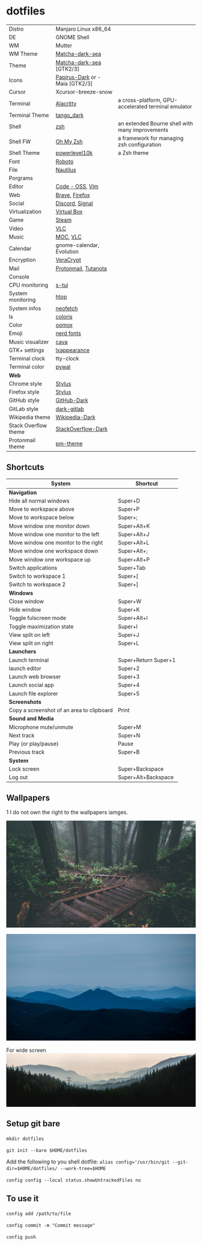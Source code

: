 # dotfiles

|  |  |  |
|---|---|---|
| Distro   | Manjaro Linux x86_64 | |
| DE | GNOME Shell | |
| WM | Mutter | |
| WM Theme | [Matcha-dark-sea](https://github.com/vinceliuice/Matcha-gtk-theme) |   |
| Theme | [Matcha-dark-sea](https://github.com/vinceliuice/Matcha-gtk-theme) \[GTK2/3\] |   |
| Icons | [Papirus-Dark](https://github.com/PapirusDevelopmentTeam/papirus-icon-theme) or -Maia \[GTK2/3\] |   |
| Cursor | Xcursor-breeze-snow |   |
| Terminal | [Alacritty](https://github.com/alacritty/alacritty) | a cross-platform, GPU-accelerated terminal emulator |
| Terminal Theme | [tango_dark](https://github.com/eendroroy/alacritty-theme) |  |
| Shell | [zsh](http://www.zsh.org/) | an extended Bourne shell with many improvements |
| Shell FW | [Oh My Zsh](https://github.com/ohmyzsh/ohmyzsh) | a framework for managing zsh configuration |
| Shell Theme | [powerlevel10k](https://github.com/romkatv/powerlevel10k) | a Zsh theme |
| Font | [Roboto](https://fonts.google.com/specimen/Roboto) |  |
| File | [Nautilus](https://github.com/GNOME/nautilus) |  |
| Porgrams |  |  |
| Editor | [Code - OSS](https://code.visualstudio.com/), [Vim](https://github.com/vim/vim) |  |
| Web | [Brave](https://brave.com/), [Firefox](https://www.mozilla.org/en-US/firefox/new/) |  |
| Social | [Discord](https://discord.com/), [Signal](https://signal.org/) |  |
| Virtualization | [Virtual Box](https://www.virtualbox.org/) |  |
| Game | [Steam](https://store.steampowered.com/) |  |
| Video | [VLC](https://www.videolan.org/vlc/) |  |
| Music | [MOC](https://wiki.archlinux.org/index.php/MOC), [VLC](https://www.videolan.org/vlc/) |  |
| Calendar | gnome-calendar, Evolution |  |
| Encryption | [VeraCrypt](https://github.com/veracrypt/VeraCrypt) |  |
| Mail | [Protonmail](https://protonmail.com/), [Tutanota](https://tutanota.com/) |  |
| Console |  |  |
| CPU monitoring | [s-tui](https://github.com/amanusk/s-tui) |  |
| System monitoring | [htop](https://github.com/hishamhm/htop) |  |
| System infos | [neofetch](https://github.com/dylanaraps/neofetch) |  |
| ls | [coloris](https://github.com/athityakumar/colorls) |  |
| Color | [oomox](https://github.com/themix-project/oomox) |  |
| Emoji | [nerd fonts](https://github.com/ryanoasis/nerd-fonts) |  |
| Music visualizer | [cava](https://github.com/karlstav/cava) |  |
| GTK+ settings | [lxappearance]() |  |
| Terminal clock | tty-clock |  |
| Terminal color | [pywal](https://github.com/dylanaraps/pywal) |  |
| **Web** |  |  |
| Chrome style | [Stylus](https://chrome.google.com/webstore/detail/stylus/clngdbkpkpeebahjckkjfobafhncgmne) |  |
| Firefox style | [Stylus](https://addons.mozilla.org/en-US/firefox/addon/styl-us/) |  |
| GitHub style | [GitHub-Dark](https://github.com/StylishThemes/GitHub-Dark) |  |
| GitLab style | [dark-gitlab](https://gitlab.com/Avinash-Bhat/dark-gitlab) |  |
| Wikipedia theme | [Wikipedia-Dark](https://github.com/StylishThemes/Wikipedia-Dark) |  |
| Stack Overflow theme | [StackOverflow-Dark](https://github.com/StylishThemes/StackOverflow-Dark) |  |
| Protonmail theme | [pm-theme](https://github.com/amdelamar/pm-theme) |  |

## Shortcuts

| System | Shortcut |
|---|---|
| **Navigation** |  |
| Hide all normal windows | Super+D |
| Move to workspace above | Super+P |
| Move to workspace below | Super+; |
| Move window one monitor down | Super+Alt+K |
| Move window one monitor to the left | Super+Alt+J |
| Move window one monitor to the right | Super+Alt+L |
| Move window one workspace down | Super+Alt+; |
| Move window one workspace up | Super+Alt+P |
| Switch applications | Super+Tab |
| Switch to workspace 1 | Super+[ |
| Switch to workspace 2 | Super+] |
| **Windows** |  |
| Close window | Super+W |
| Hide window | Super+K |
| Toggle fulscreen mode | Super+Alt+I |
| Toggle maximization state | Super+I |
| View split on left | Super+J |
| View split on right | Super+L |
| **Launchers** |  |
| Launch terminal | Super+Return Super+1 |
| launch editor | Super+2 |
| Launch web browser | Super+3 |
| Launch social app | Super+4 |
| Launch file explorer | Super+5 |
| **Screenshots** |  |
| Copy a screenshot of an area to clipboard | Print |
| **Sound and Media** |  |
| Microphone mute/unmute | Super+M |
| Next track | Super+N |
| Play (or play/pause) | Pause |
| Previous track | Super+B |
| **System** |  |
| Lock screen | Super+Backspace |
| Log out | Super+Alt+Backspace |

## Wallpapers
1
I do not own the right to the wallpapers iamges.

![](Pictures/Wallpapers/forest.jpg)

![](Pictures/Wallpapers/dc-cavalleri.jpg)

For wide screen
![](Pictures/Wallpapers/_smokefilledsnoqualmievalley.jpg)

## Setup git bare

`mkdir dotfiles`

`git init --bare $HOME/dotfiles`

Add the following to you shell dotfile: `alias config='/usr/bin/git --git-dir=$HOME/dotfiles/ --work-tree=$HOME`

`config config --local status.showUntrackedFiles no`

## To use it

`config add /path/to/file`

`config commit -m "Commit message"`

`config push`
